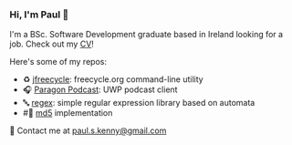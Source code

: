 ### Hi, I'm Paul 👋

I'm a BSc. Software Development graduate based in Ireland looking for a job. Check out my [CV](https://github.com/pskenny/pskenny.github.io/raw/master/assets/static/cv.pdf)!

Here's some of my repos:

- ♻️ [jfreecycle](https://github.com/pskenny/jfreecycle): freecycle.org command-line utility
- 🎧 [Paragon Podcast](https://github.com/pskenny/paragon-podcast): UWP podcast client
- 🔤 [regex](): simple regular expression library based on automata
- #⃣ [md5](https://github.com/pskenny/md5) implementation

💬 Contact me at [paul.s.kenny@gmail.com](mailto:paul.s.kenny@gmail.com)
